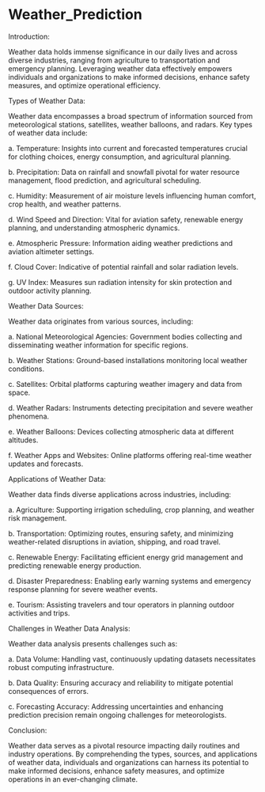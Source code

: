 # Weather_Prediction
Introduction:

Weather data holds immense significance in our daily lives and across diverse industries, ranging from agriculture to transportation and emergency planning. Leveraging weather data effectively empowers individuals and organizations to make informed decisions, enhance safety measures, and optimize operational efficiency.

Types of Weather Data:

Weather data encompasses a broad spectrum of information sourced from meteorological stations, satellites, weather balloons, and radars. Key types of weather data include:

a. Temperature: Insights into current and forecasted temperatures crucial for clothing choices, energy consumption, and agricultural planning.

b. Precipitation: Data on rainfall and snowfall pivotal for water resource management, flood prediction, and agricultural scheduling.

c. Humidity: Measurement of air moisture levels influencing human comfort, crop health, and weather patterns.

d. Wind Speed and Direction: Vital for aviation safety, renewable energy planning, and understanding atmospheric dynamics.

e. Atmospheric Pressure: Information aiding weather predictions and aviation altimeter settings.

f. Cloud Cover: Indicative of potential rainfall and solar radiation levels.

g. UV Index: Measures sun radiation intensity for skin protection and outdoor activity planning.

Weather Data Sources:

Weather data originates from various sources, including:

a. National Meteorological Agencies: Government bodies collecting and disseminating weather information for specific regions.

b. Weather Stations: Ground-based installations monitoring local weather conditions.

c. Satellites: Orbital platforms capturing weather imagery and data from space.

d. Weather Radars: Instruments detecting precipitation and severe weather phenomena.

e. Weather Balloons: Devices collecting atmospheric data at different altitudes.

f. Weather Apps and Websites: Online platforms offering real-time weather updates and forecasts.

Applications of Weather Data:

Weather data finds diverse applications across industries, including:

a. Agriculture: Supporting irrigation scheduling, crop planning, and weather risk management.

b. Transportation: Optimizing routes, ensuring safety, and minimizing weather-related disruptions in aviation, shipping, and road travel.

c. Renewable Energy: Facilitating efficient energy grid management and predicting renewable energy production.

d. Disaster Preparedness: Enabling early warning systems and emergency response planning for severe weather events.

e. Tourism: Assisting travelers and tour operators in planning outdoor activities and trips.

Challenges in Weather Data Analysis:

Weather data analysis presents challenges such as:

a. Data Volume: Handling vast, continuously updating datasets necessitates robust computing infrastructure.

b. Data Quality: Ensuring accuracy and reliability to mitigate potential consequences of errors.

c. Forecasting Accuracy: Addressing uncertainties and enhancing prediction precision remain ongoing challenges for meteorologists.

Conclusion:

Weather data serves as a pivotal resource impacting daily routines and industry operations. By comprehending the types, sources, and applications of weather data, individuals and organizations can harness its potential to make informed decisions, enhance safety measures, and optimize operations in an ever-changing climate.
